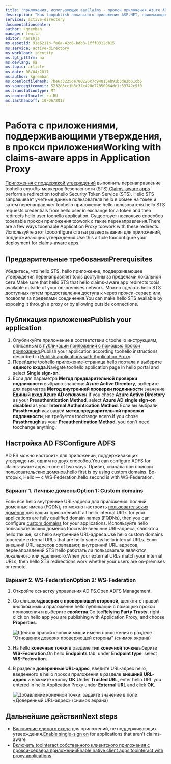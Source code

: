 ```yaml
---
title: "приложения, использующие aaaClaims - прокси приложения Azure AD | Документы Microsoft"
description: "Как toopublish локального приложения ASP.NET, принимающие утверждений служб федерации Active Directory для безопасного удаленного доступа пользователей."
services: active-directory
documentationcenter: 
author: kgremban
manager: femila
editor: harshja
ms.assetid: 91e6211b-fe6a-42c6-bdb3-1fff0312db15
ms.service: active-directory
ms.workload: identity
ms.tgt_pltfrm: na
ms.devlang: na
ms.topic: article
ms.date: 08/04/2017
ms.author: kgremban
ms.openlocfilehash: 7be633225de700226c7c94815eb91b3de2b61cb5
ms.sourcegitcommit: 523283cc1b3c37c428e77850964dc1c33742c5f0
ms.translationtype: MT
ms.contentlocale: ru-RU
ms.lasthandoff: 10/06/2017
---
```

# <a name="working-with-claims-aware-apps-in-application-proxy"></a><span data-ttu-id="0c80f-103">Работа с приложениями, поддерживающими утверждения, в прокси приложения</span><span class="sxs-lookup"><span data-stu-id="0c80f-103">Working with claims-aware apps in Application Proxy</span></span>
<span data-ttu-id="0c80f-104">[Приложения с поддержкой утверждений](https://msdn.microsoft.com/library/windows/desktop/bb736227.aspx) выполнить перенаправление toohello службы маркеров безопасности (STS).</span><span class="sxs-lookup"><span data-stu-id="0c80f-104">[Claims-aware apps](https://msdn.microsoft.com/library/windows/desktop/bb736227.aspx) perform a redirection toohello Security Token Service (STS).</span></span> <span data-ttu-id="0c80f-105">Hello STS запрашивает учетные данные пользователя hello в обмен на токен и затем перенаправляет toohello приложение hello пользователя.</span><span class="sxs-lookup"><span data-stu-id="0c80f-105">hello STS requests credentials from hello user in exchange for a token and then redirects hello user toohello application.</span></span> <span data-ttu-id="0c80f-106">Существует несколько способов tooenable прокси приложения toowork с такие перенаправления.</span><span class="sxs-lookup"><span data-stu-id="0c80f-106">There are a few ways tooenable Application Proxy toowork with these redirects.</span></span> <span data-ttu-id="0c80f-107">Используйте этот tooconfigure статьи развертывания для приложений, поддерживающих утверждения.</span><span class="sxs-lookup"><span data-stu-id="0c80f-107">Use this article tooconfigure your deployment for claims-aware apps.</span></span> 

## <a name="prerequisites"></a><span data-ttu-id="0c80f-108">Предварительные требования</span><span class="sxs-lookup"><span data-stu-id="0c80f-108">Prerequisites</span></span>
<span data-ttu-id="0c80f-109">Убедитесь, что hello STS, hello приложение, поддерживающее утверждения перенаправляет toois доступны за пределами локальной сети.</span><span class="sxs-lookup"><span data-stu-id="0c80f-109">Make sure that hello STS that hello claims-aware app redirects toois available outside of your on-premises network.</span></span> <span data-ttu-id="0c80f-110">Можно сделать hello STS доступных путем предоставления доступа к через прокси-сервер или, позволяя за пределами соединения.</span><span class="sxs-lookup"><span data-stu-id="0c80f-110">You can make hello STS available by exposing it through a proxy or by allowing outside connections.</span></span> 

## <a name="publish-your-application"></a><span data-ttu-id="0c80f-111">Публикация приложения</span><span class="sxs-lookup"><span data-stu-id="0c80f-111">Publish your application</span></span>

1. <span data-ttu-id="0c80f-112">Опубликуйте приложение в соответствии с toohello инструкциям, описанным в [публикации приложений с помощью прокси приложения](application-proxy-publish-azure-portal.md).</span><span class="sxs-lookup"><span data-stu-id="0c80f-112">Publish your application according toohello instructions described in [Publish applications with Application Proxy](application-proxy-publish-azure-portal.md).</span></span>
2. <span data-ttu-id="0c80f-113">Перейдите toohello приложение-страница hello портала и выберите **единого входа**.</span><span class="sxs-lookup"><span data-stu-id="0c80f-113">Navigate toohello application page in hello portal and select **Single sign-on**.</span></span>
3. <span data-ttu-id="0c80f-114">Если для параметра **Метод предварительной проверки подлинности** выбрано значение **Azure Active Directory**, выберите для параметра **Метод внутренней проверки подлинности** значение **Единый вход Azure AD отключен**.</span><span class="sxs-lookup"><span data-stu-id="0c80f-114">If you chose **Azure Active Directory** as your **Preauthentication Method**, select **Azure AD single sign-on disabled** as your **Internal Authentication Method**.</span></span> <span data-ttu-id="0c80f-115">Если вы выбрали **Passthrough** как вашей **метод предварительной проверки подлинности**, не требуется toochange всего.</span><span class="sxs-lookup"><span data-stu-id="0c80f-115">If you chose **Passthrough** as your **Preauthentication Method**, you don't need toochange anything.</span></span>

## <a name="configure-adfs"></a><span data-ttu-id="0c80f-116">Настройка AD FS</span><span class="sxs-lookup"><span data-stu-id="0c80f-116">Configure ADFS</span></span>

<span data-ttu-id="0c80f-117">AD FS можно настроить для приложений, поддерживающих утверждения, одним из двух способов.</span><span class="sxs-lookup"><span data-stu-id="0c80f-117">You can configure ADFS for claims-aware apps in one of two ways.</span></span> <span data-ttu-id="0c80f-118">Привет, сначала при помощи пользовательских доменов.</span><span class="sxs-lookup"><span data-stu-id="0c80f-118">hello first is by using custom domains.</span></span> <span data-ttu-id="0c80f-119">Во-вторых, Hello — с WS-Federation.</span><span class="sxs-lookup"><span data-stu-id="0c80f-119">hello second is with WS-Federation.</span></span> 

### <a name="option-1-custom-domains"></a><span data-ttu-id="0c80f-120">Вариант 1. Личные домены</span><span class="sxs-lookup"><span data-stu-id="0c80f-120">Option 1: Custom domains</span></span>

<span data-ttu-id="0c80f-121">Если все hello внутренние URL-адреса для приложения: полный доменные имена (FQDN), то можно настроить [пользовательских доменов](active-directory-application-proxy-custom-domains.md) для ваших приложений.</span><span class="sxs-lookup"><span data-stu-id="0c80f-121">If all hello internal URLs for your applications are fully qualified domain names (FQDNs), then you can configure [custom domains](active-directory-application-proxy-custom-domains.md) for your applications.</span></span> <span data-ttu-id="0c80f-122">Используйте hello пользовательских доменов toocreate внешние URL-адреса, являются hello так же, как hello внутренние URL-адреса.</span><span class="sxs-lookup"><span data-stu-id="0c80f-122">Use hello custom domains toocreate external URLs that are hello same as hello internal URLs.</span></span> <span data-ttu-id="0c80f-123">Если внешний URL-адресов совпадают, внутренний URL-адресов, перенаправлений STS hello работать ли пользователи являются локального или удаленного.</span><span class="sxs-lookup"><span data-stu-id="0c80f-123">When your external URLs match your internal URLs, then hello STS redirections work whether your users are on-premises or remote.</span></span> 

### <a name="option-2-ws-federation"></a><span data-ttu-id="0c80f-124">Вариант 2. WS-Federation</span><span class="sxs-lookup"><span data-stu-id="0c80f-124">Option 2: WS-Federation</span></span>

1. <span data-ttu-id="0c80f-125">Откройте оснастку управления AD FS.</span><span class="sxs-lookup"><span data-stu-id="0c80f-125">Open ADFS Management.</span></span>
2. <span data-ttu-id="0c80f-126">Go слишком**доверия с проверяющей стороной**, щелкните правой кнопкой мыши приложение hello публикации с помощью прокси приложения и выберите **свойства**.</span><span class="sxs-lookup"><span data-stu-id="0c80f-126">Go too**Relying Party Trusts**, right-click on hello app you are publishing with Application Proxy, and choose **Properties**.</span></span>  

   ![Щелчок правой кнопкой мыши имени приложения в разделе "Отношения доверия проверяющей стороны" (снимок экрана)](./media/active-directory-application-proxy-claims-aware-apps/appproxyrelyingpartytrust.png)  

3. <span data-ttu-id="0c80f-128">На hello **конечные точки** в разделе **тип конечной точки**выберите **WS-Federation**.</span><span class="sxs-lookup"><span data-stu-id="0c80f-128">On hello **Endpoints** tab, under **Endpoint type**, select **WS-Federation**.</span></span>
4. <span data-ttu-id="0c80f-129">В разделе **доверенные URL-адрес**, введите URL-адрес hello, введенного в hello прокси приложения в разделе **внешний URL-адрес** и нажмите кнопку **ОК**.</span><span class="sxs-lookup"><span data-stu-id="0c80f-129">Under **Trusted URL**, enter hello URL you entered in hello Application Proxy under **External URL** and click **OK**.</span></span>  

   ![Добавление конечной точки: задайте значение в поле «Доверенный URL-адрес» (снимок экрана)](./media/active-directory-application-proxy-claims-aware-apps/appproxyendpointtrustedurl.png)  

## <a name="next-steps"></a><span data-ttu-id="0c80f-131">Дальнейшие действия</span><span class="sxs-lookup"><span data-stu-id="0c80f-131">Next steps</span></span>
* <span data-ttu-id="0c80f-132">[Включение единого входа](application-proxy-sso-overview.md) для приложений, не поддерживающих утверждения.</span><span class="sxs-lookup"><span data-stu-id="0c80f-132">[Enable single-sign on](application-proxy-sso-overview.md) for applications that aren't claims-aware</span></span>
* [<span data-ttu-id="0c80f-133">Включить toointeract собственного клиентского приложения с прокси-сервера приложений</span><span class="sxs-lookup"><span data-stu-id="0c80f-133">Enable native client apps toointeract with proxy applications</span></span>](active-directory-application-proxy-native-client.md)


